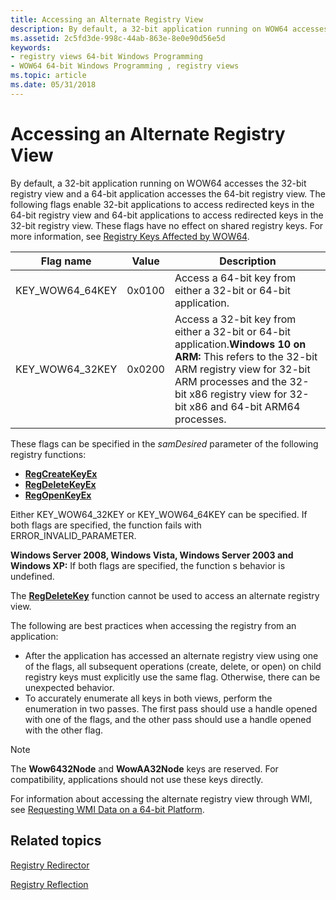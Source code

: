 ```yaml
---
title: Accessing an Alternate Registry View
description: By default, a 32-bit application running on WOW64 accesses the 32-bit registry view and a 64-bit application accesses the 64-bit registry view.
ms.assetid: 2c5fd3de-998c-44ab-863e-8e0e90d56e5d
keywords:
- registry views 64-bit Windows Programming
- WOW64 64-bit Windows Programming , registry views
ms.topic: article
ms.date: 05/31/2018
---
```


# Accessing an Alternate Registry View

By default, a 32-bit application running on WOW64 accesses the 32-bit registry view and a 64-bit application accesses the 64-bit registry view. The following flags enable 32-bit applications to access redirected keys in the 64-bit registry view and 64-bit applications to access redirected keys in the 32-bit registry view. These flags have no effect on shared registry keys. For more information, see [Registry Keys Affected by WOW64](shared-registry-keys.md).



| Flag name         | Value  | Description                                                                                                                                                                                                                                       |
|-------------------|--------|---------------------------------------------------------------------------------------------------------------------------------------------------------------------------------------------------------------------------------------------------|
| KEY\_WOW64\_64KEY | 0x0100 | Access a 64-bit key from either a 32-bit or 64-bit application.                                                                                                                                                                                   |
| KEY\_WOW64\_32KEY | 0x0200 | Access a 32-bit key from either a 32-bit or 64-bit application.**Windows 10 on ARM:** This refers to the 32-bit ARM registry view for 32-bit ARM processes and the 32-bit x86 registry view for 32-bit x86 and 64-bit ARM64 processes.<br/> |



 

These flags can be specified in the *samDesired* parameter of the following registry functions:

-   [**RegCreateKeyEx**](/windows/desktop/api/winreg/nf-winreg-regcreatekeyexa)
-   [**RegDeleteKeyEx**](/windows/desktop/api/winreg/nf-winreg-regdeletekeyexa)
-   [**RegOpenKeyEx**](/windows/desktop/api/winreg/nf-winreg-regopenkeyexa)

Either KEY\_WOW64\_32KEY or KEY\_WOW64\_64KEY can be specified. If both flags are specified, the function fails with ERROR\_INVALID\_PARAMETER.

**Windows Server 2008, Windows Vista, Windows Server 2003 and Windows XP:** If both flags are specified, the function s behavior is undefined.

The [**RegDeleteKey**](/windows/desktop/api/winreg/nf-winreg-regdeletekeya) function cannot be used to access an alternate registry view.

The following are best practices when accessing the registry from an application:

-   After the application has accessed an alternate registry view using one of the flags, all subsequent operations (create, delete, or open) on child registry keys must explicitly use the same flag. Otherwise, there can be unexpected behavior.
-   To accurately enumerate all keys in both views, perform the enumeration in two passes. The first pass should use a handle opened with one of the flags, and the other pass should use a handle opened with the other flag.

> [!Note]  
> The **Wow6432Node** and **WowAA32Node** keys are reserved. For compatibility, applications should not use these keys directly.

 

For information about accessing the alternate registry view through WMI, see [Requesting WMI Data on a 64-bit Platform](/windows/desktop/WmiSdk/requesting-wmi-data-on-a-64-bit-platform).

## Related topics

<dl> <dt>

[Registry Redirector](registry-redirector.md)
</dt> <dt>

[Registry Reflection](registry-reflection.md)
</dt> </dl>

 

